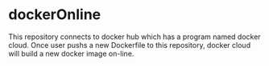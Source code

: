 # dockerOnline

This repository connects to docker hub which has a program named docker cloud.
Once user pushs a new Dockerfile to this repository, docker cloud will build a new docker image on-line.
